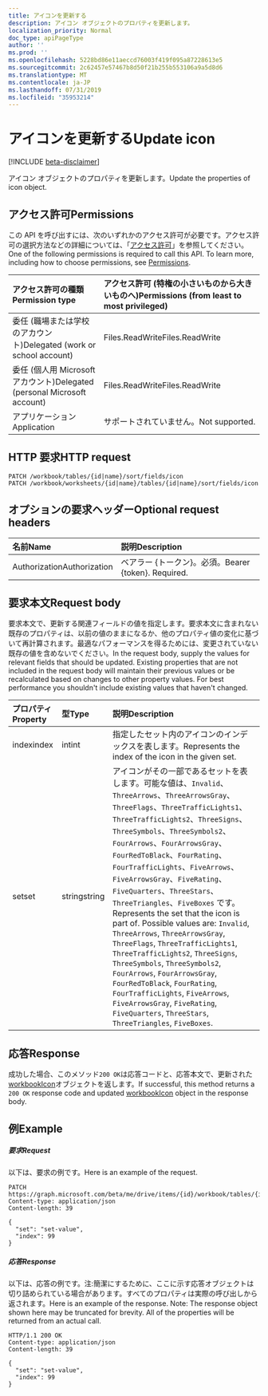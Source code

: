 ```yaml
---
title: アイコンを更新する
description: アイコン オブジェクトのプロパティを更新します。
localization_priority: Normal
doc_type: apiPageType
author: ''
ms.prod: ''
ms.openlocfilehash: 5228bd86e11aeccd76003f419f095a87228613e5
ms.sourcegitcommit: 2c62457e57467b8d50f21b255b553106a9a5d8d6
ms.translationtype: MT
ms.contentlocale: ja-JP
ms.lasthandoff: 07/31/2019
ms.locfileid: "35953214"
---
```

# <a name="update-icon"></a><span data-ttu-id="4e4c2-103">アイコンを更新する</span><span class="sxs-lookup"><span data-stu-id="4e4c2-103">Update icon</span></span>

[!INCLUDE [beta-disclaimer](../../includes/beta-disclaimer.md)]

<span data-ttu-id="4e4c2-104">アイコン オブジェクトのプロパティを更新します。</span><span class="sxs-lookup"><span data-stu-id="4e4c2-104">Update the properties of icon object.</span></span>
## <a name="permissions"></a><span data-ttu-id="4e4c2-105">アクセス許可</span><span class="sxs-lookup"><span data-stu-id="4e4c2-105">Permissions</span></span>
<span data-ttu-id="4e4c2-p101">この API を呼び出すには、次のいずれかのアクセス許可が必要です。アクセス許可の選択方法などの詳細については、「[アクセス許可](/graph/permissions-reference)」を参照してください。</span><span class="sxs-lookup"><span data-stu-id="4e4c2-p101">One of the following permissions is required to call this API. To learn more, including how to choose permissions, see [Permissions](/graph/permissions-reference).</span></span>

|<span data-ttu-id="4e4c2-108">アクセス許可の種類</span><span class="sxs-lookup"><span data-stu-id="4e4c2-108">Permission type</span></span>      | <span data-ttu-id="4e4c2-109">アクセス許可 (特権の小さいものから大きいものへ)</span><span class="sxs-lookup"><span data-stu-id="4e4c2-109">Permissions (from least to most privileged)</span></span>              |
|:--------------------|:---------------------------------------------------------|
|<span data-ttu-id="4e4c2-110">委任 (職場または学校のアカウント)</span><span class="sxs-lookup"><span data-stu-id="4e4c2-110">Delegated (work or school account)</span></span> | <span data-ttu-id="4e4c2-111">Files.ReadWrite</span><span class="sxs-lookup"><span data-stu-id="4e4c2-111">Files.ReadWrite</span></span>    |
|<span data-ttu-id="4e4c2-112">委任 (個人用 Microsoft アカウント)</span><span class="sxs-lookup"><span data-stu-id="4e4c2-112">Delegated (personal Microsoft account)</span></span> | <span data-ttu-id="4e4c2-113">Files.ReadWrite</span><span class="sxs-lookup"><span data-stu-id="4e4c2-113">Files.ReadWrite</span></span>    |
|<span data-ttu-id="4e4c2-114">アプリケーション</span><span class="sxs-lookup"><span data-stu-id="4e4c2-114">Application</span></span> | <span data-ttu-id="4e4c2-115">サポートされていません。</span><span class="sxs-lookup"><span data-stu-id="4e4c2-115">Not supported.</span></span> |

## <a name="http-request"></a><span data-ttu-id="4e4c2-116">HTTP 要求</span><span class="sxs-lookup"><span data-stu-id="4e4c2-116">HTTP request</span></span>
<!-- { "blockType": "ignored" } -->
```http
PATCH /workbook/tables/{id|name}/sort/fields/icon
PATCH /workbook/worksheets/{id|name}/tables/{id|name}/sort/fields/icon
```
## <a name="optional-request-headers"></a><span data-ttu-id="4e4c2-117">オプションの要求ヘッダー</span><span class="sxs-lookup"><span data-stu-id="4e4c2-117">Optional request headers</span></span>
| <span data-ttu-id="4e4c2-118">名前</span><span class="sxs-lookup"><span data-stu-id="4e4c2-118">Name</span></span>       | <span data-ttu-id="4e4c2-119">説明</span><span class="sxs-lookup"><span data-stu-id="4e4c2-119">Description</span></span>|
|:-----------|:-----------|
| <span data-ttu-id="4e4c2-120">Authorization</span><span class="sxs-lookup"><span data-stu-id="4e4c2-120">Authorization</span></span>  | <span data-ttu-id="4e4c2-p102">ベアラー {トークン}。必須。</span><span class="sxs-lookup"><span data-stu-id="4e4c2-p102">Bearer {token}. Required.</span></span> |

## <a name="request-body"></a><span data-ttu-id="4e4c2-123">要求本文</span><span class="sxs-lookup"><span data-stu-id="4e4c2-123">Request body</span></span>
<span data-ttu-id="4e4c2-p103">要求本文で、更新する関連フィールドの値を指定します。要求本文に含まれない既存のプロパティは、以前の値のままになるか、他のプロパティ値の変化に基づいて再計算されます。最適なパフォーマンスを得るためには、変更されていない既存の値を含めないでください。</span><span class="sxs-lookup"><span data-stu-id="4e4c2-p103">In the request body, supply the values for relevant fields that should be updated. Existing properties that are not included in the request body will maintain their previous values or be recalculated based on changes to other property values. For best performance you shouldn't include existing values that haven't changed.</span></span>

| <span data-ttu-id="4e4c2-127">プロパティ</span><span class="sxs-lookup"><span data-stu-id="4e4c2-127">Property</span></span>     | <span data-ttu-id="4e4c2-128">型</span><span class="sxs-lookup"><span data-stu-id="4e4c2-128">Type</span></span>   |<span data-ttu-id="4e4c2-129">説明</span><span class="sxs-lookup"><span data-stu-id="4e4c2-129">Description</span></span>|
|:---------------|:--------|:----------|
|<span data-ttu-id="4e4c2-130">index</span><span class="sxs-lookup"><span data-stu-id="4e4c2-130">index</span></span>|<span data-ttu-id="4e4c2-131">int</span><span class="sxs-lookup"><span data-stu-id="4e4c2-131">int</span></span>|<span data-ttu-id="4e4c2-132">指定したセット内のアイコンのインデックスを表します。</span><span class="sxs-lookup"><span data-stu-id="4e4c2-132">Represents the index of the icon in the given set.</span></span>|
|<span data-ttu-id="4e4c2-133">set</span><span class="sxs-lookup"><span data-stu-id="4e4c2-133">set</span></span>|<span data-ttu-id="4e4c2-134">string</span><span class="sxs-lookup"><span data-stu-id="4e4c2-134">string</span></span>|<span data-ttu-id="4e4c2-p104">アイコンがその一部であるセットを表します。可能な値は、`Invalid`、`ThreeArrows`、`ThreeArrowsGray`、`ThreeFlags`、`ThreeTrafficLights1`、`ThreeTrafficLights2`、`ThreeSigns`、`ThreeSymbols`、`ThreeSymbols2`、`FourArrows`、`FourArrowsGray`、`FourRedToBlack`、`FourRating`、`FourTrafficLights`、`FiveArrows`、`FiveArrowsGray`、`FiveRating`、`FiveQuarters`、`ThreeStars`、`ThreeTriangles`、`FiveBoxes` です。</span><span class="sxs-lookup"><span data-stu-id="4e4c2-p104">Represents the set that the icon is part of. Possible values are: `Invalid`, `ThreeArrows`, `ThreeArrowsGray`, `ThreeFlags`, `ThreeTrafficLights1`, `ThreeTrafficLights2`, `ThreeSigns`, `ThreeSymbols`, `ThreeSymbols2`, `FourArrows`, `FourArrowsGray`, `FourRedToBlack`, `FourRating`, `FourTrafficLights`, `FiveArrows`, `FiveArrowsGray`, `FiveRating`, `FiveQuarters`, `ThreeStars`, `ThreeTriangles`, `FiveBoxes`.</span></span>|

## <a name="response"></a><span data-ttu-id="4e4c2-137">応答</span><span class="sxs-lookup"><span data-stu-id="4e4c2-137">Response</span></span>

<span data-ttu-id="4e4c2-138">成功した場合、このメソッド`200 OK`は応答コードと、応答本文で、更新された[workbookIcon](../resources/workbookicon.md)オブジェクトを返します。</span><span class="sxs-lookup"><span data-stu-id="4e4c2-138">If successful, this method returns a `200 OK` response code and updated [workbookIcon](../resources/workbookicon.md) object in the response body.</span></span>
## <a name="example"></a><span data-ttu-id="4e4c2-139">例</span><span class="sxs-lookup"><span data-stu-id="4e4c2-139">Example</span></span>
##### <a name="request"></a><span data-ttu-id="4e4c2-140">要求</span><span class="sxs-lookup"><span data-stu-id="4e4c2-140">Request</span></span>
<span data-ttu-id="4e4c2-141">以下は、要求の例です。</span><span class="sxs-lookup"><span data-stu-id="4e4c2-141">Here is an example of the request.</span></span>
<!-- {
  "blockType": "request",
  "name": "update_icon"
}-->
```http
PATCH https://graph.microsoft.com/beta/me/drive/items/{id}/workbook/tables/{id|name}/sort/fields/icon
Content-type: application/json
Content-length: 39

{
  "set": "set-value",
  "index": 99
}
```
##### <a name="response"></a><span data-ttu-id="4e4c2-142">応答</span><span class="sxs-lookup"><span data-stu-id="4e4c2-142">Response</span></span>
<span data-ttu-id="4e4c2-p105">以下は、応答の例です。注:簡潔にするために、ここに示す応答オブジェクトは切り詰められている場合があります。すべてのプロパティは実際の呼び出しから返されます。</span><span class="sxs-lookup"><span data-stu-id="4e4c2-p105">Here is an example of the response. Note: The response object shown here may be truncated for brevity. All of the properties will be returned from an actual call.</span></span>
<!-- {
  "blockType": "response",
  "truncated": true,
  "@odata.type": "microsoft.graph.workbookIcon"
} -->
```http
HTTP/1.1 200 OK
Content-type: application/json
Content-length: 39

{
  "set": "set-value",
  "index": 99
}
```

<!-- uuid: 8fcb5dbc-d5aa-4681-8e31-b001d5168d79
2015-10-25 14:57:30 UTC -->
<!--
{
  "type": "#page.annotation",
  "description": "Update icon",
  "keywords": "",
  "section": "documentation",
  "tocPath": "",
  "suppressions": []
}
-->

